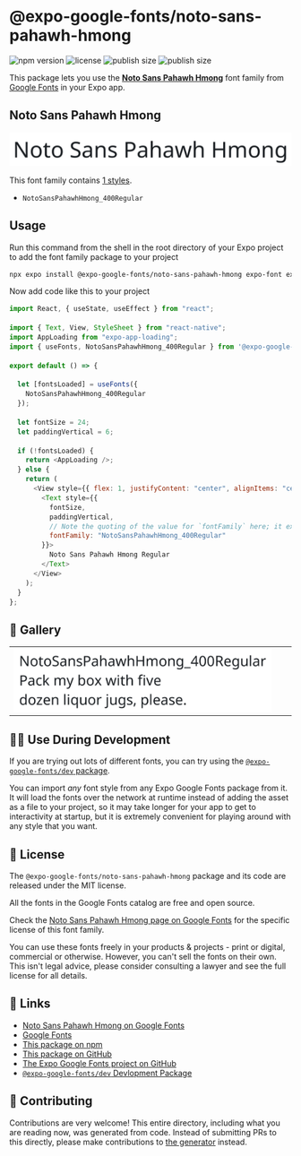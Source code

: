 # @expo-google-fonts/noto-sans-pahawh-hmong

![npm version](https://flat.badgen.net/npm/v/@expo-google-fonts/noto-sans-pahawh-hmong)
![license](https://flat.badgen.net/github/license/expo/google-fonts)
![publish size](https://flat.badgen.net/packagephobia/install/@expo-google-fonts/noto-sans-pahawh-hmong)
![publish size](https://flat.badgen.net/packagephobia/publish/@expo-google-fonts/noto-sans-pahawh-hmong)

This package lets you use the [**Noto Sans Pahawh Hmong**](https://fonts.google.com/specimen/Noto+Sans+Pahawh+Hmong) font family from [Google Fonts](https://fonts.google.com/) in your Expo app.

## Noto Sans Pahawh Hmong

![Noto Sans Pahawh Hmong](./font-family.png)

This font family contains [1 styles](#-gallery).

- `NotoSansPahawhHmong_400Regular`

## Usage

Run this command from the shell in the root directory of your Expo project to add the font family package to your project

```sh
npx expo install @expo-google-fonts/noto-sans-pahawh-hmong expo-font expo-app-loading
```

Now add code like this to your project

```js
import React, { useState, useEffect } from "react";

import { Text, View, StyleSheet } from "react-native";
import AppLoading from "expo-app-loading";
import { useFonts, NotoSansPahawhHmong_400Regular } from '@expo-google-fonts/noto-sans-pahawh-hmong';

export default () => {

  let [fontsLoaded] = useFonts({
    NotoSansPahawhHmong_400Regular
  });

  let fontSize = 24;
  let paddingVertical = 6;

  if (!fontsLoaded) {
    return <AppLoading />;
  } else {
    return (
      <View style={{ flex: 1, justifyContent: "center", alignItems: "center" }}>
        <Text style={{
          fontSize,
          paddingVertical,
          // Note the quoting of the value for `fontFamily` here; it expects a string!
          fontFamily: "NotoSansPahawhHmong_400Regular"
        }}>
          Noto Sans Pahawh Hmong Regular
        </Text>
      </View>
    );
  }
};
```

## 🔡 Gallery


||||
|-|-|-|
|![NotoSansPahawhHmong_400Regular](./NotoSansPahawhHmong_400Regular.ttf.png)||||


## 👩‍💻 Use During Development

If you are trying out lots of different fonts, you can try using the [`@expo-google-fonts/dev` package](https://github.com/expo/google-fonts/tree/master/font-packages/dev#readme).

You can import _any_ font style from any Expo Google Fonts package from it. It will load the fonts over the network at runtime instead of adding the asset as a file to your project, so it may take longer for your app to get to interactivity at startup, but it is extremely convenient for playing around with any style that you want.


## 📖 License

The `@expo-google-fonts/noto-sans-pahawh-hmong` package and its code are released under the MIT license.

All the fonts in the Google Fonts catalog are free and open source.

Check the [Noto Sans Pahawh Hmong page on Google Fonts](https://fonts.google.com/specimen/Noto+Sans+Pahawh+Hmong) for the specific license of this font family.

You can use these fonts freely in your products & projects - print or digital, commercial or otherwise. However, you can't sell the fonts on their own. This isn't legal advice, please consider consulting a lawyer and see the full license for all details.

## 🔗 Links

- [Noto Sans Pahawh Hmong on Google Fonts](https://fonts.google.com/specimen/Noto+Sans+Pahawh+Hmong)
- [Google Fonts](https://fonts.google.com/)
- [This package on npm](https://www.npmjs.com/package/@expo-google-fonts/noto-sans-pahawh-hmong)
- [This package on GitHub](https://github.com/expo/google-fonts/tree/master/font-packages/noto-sans-pahawh-hmong)
- [The Expo Google Fonts project on GitHub](https://github.com/expo/google-fonts)
- [`@expo-google-fonts/dev` Devlopment Package](https://github.com/expo/google-fonts/tree/master/font-packages/dev)

## 🤝 Contributing

Contributions are very welcome! This entire directory, including what you are reading now, was generated from code. Instead of submitting PRs to this directly, please make contributions to [the generator](https://github.com/expo/google-fonts/tree/master/packages/generator) instead.
